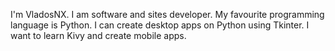 I'm VladosNX. I am software and sites developer. My favourite programming language is Python. I can create desktop apps on Python using Tkinter. I want to learn Kivy and create mobile apps.
